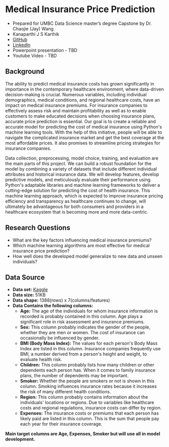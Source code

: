 # Medical Insurance Price Prediction

- Prepared for UMBC Data Science master’s degree Capstone by Dr. Chaojie (Jay) Wang
- Kanaparthi J S Karthik
- [GitHub](https://github.com/kjskarthik)
- [LinkedIn](https://www.linkedin.com/in/kanaparthi-j-s-karthik-09b244148/)
- Powerpoint presentation - TBD
- Youtube Video - TBD 

## Background

The ability to predict medical insurance costs has grown significantly in importance in the contemporary healthcare environment, where data-driven decision-making is crucial. Numerous variables, including individual demographics, medical conditions, and regional healthcare costs, have an impact on medical insurance premiums. For insurance companies to effectively assess risk and maintain profitability as well as to enable customers to make educated decisions when choosing insurance plans, accurate price prediction is essential. Our goal is to create a reliable and accurate model for predicting the cost of medical insurance using Python's machine learning tools. With the help of this initiative, people will be able to navigate the complicated insurance market and get the best coverage at the most affordable prices. It also promises to streamline pricing strategies for insurance companies.

Data collection, preprocessing, model choice, training, and evaluation are the main parts of this project. We can build a robust foundation for the model by combining a variety of datasets that include different individual attributes and historical insurance data. We will develop features, develop predictive models, and meticulously evaluate their performance using Python's adaptable libraries and machine learning frameworks to deliver a cutting-edge solution for predicting the cost of health insurance. This machine learning approach, which is expected to improve insurance pricing efficiency and transparency as healthcare continues to change, will ultimately be advantageous for both consumers and providers in a healthcare ecosystem that is becoming more and more data-centric.

## Research Questions

- What are the key factors influencing medical insurance premiums?
- Which machine learning algorithms are most effective for medical insurance price prediction?
- How well does the developed model generalize to new data and unseen individuals?

## Data Source

- **Data set:** [Kaggle](https://www.kaggle.com/datasets/noordeen/insurance-premium-prediction?datasetId=233212)
- **Data size:** 51KB
- **Data shape:** 1388(rows) x 7(columns/features)
- **Data Contains the following columns:**
    - **Age:** The age of the individuals for whom insurance information is recorded is probably contained in this column. Age plays a significant role in risk assessment and insurance premiums.
    - **Sex:** This column probably indicates the gender of the people, whether they are men or women. The cost of insurance can occasionally be influenced by gender.
    - **BMI (Body Mass Index):** The values for each person's Body Mass Index are listed in this column. Insurance companies frequently use BMI, a number derived from a person's height and weight, to evaluate health risk.
    - **Children:** This column probably lists how many children or other dependents each person has. When it comes to family insurance plans, the number of dependents may be important.
    - **Smoker:** Whether the people are smokers or not is shown in this column. Smoking influences insurance rates because it increases the risk of many different health conditions.
    - **Region:** This column probably contains information about the individuals' locations or regions. Due to variables like healthcare costs and regional regulations, insurance costs can differ by region.
    - **Expenses:** The insurance costs or premiums that each person has likely paid are listed in this column. This is the sum that people pay each year for their insurance coverage.
    
**Main target columns are Age, Expenses, Smoker but will use all in model development.**
